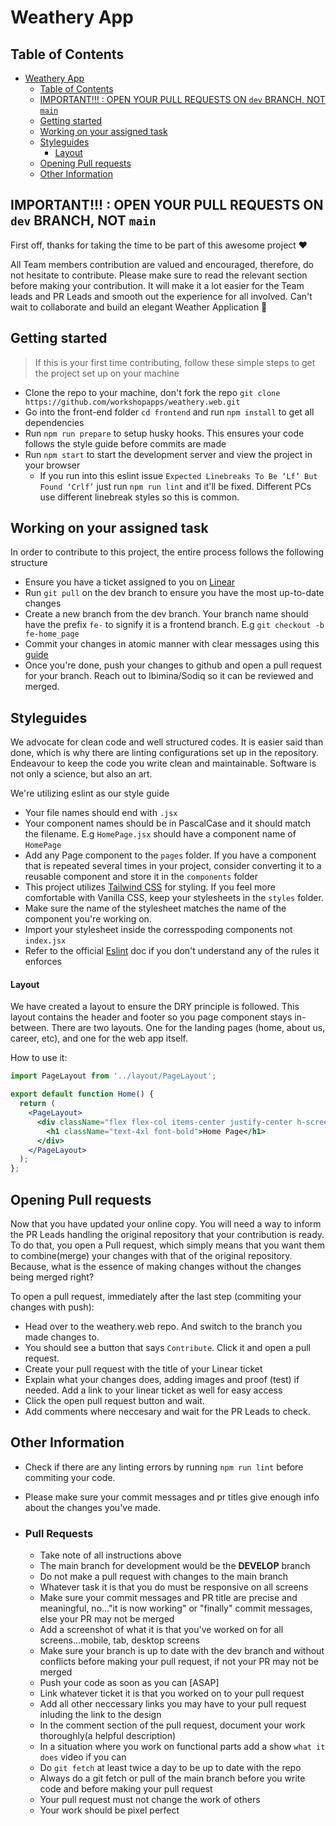 # Weathery App

## Table of Contents

- [Weathery App](#weathery-app)
  - [Table of Contents](#table-of-contents)
  - [IMPORTANT!!! : OPEN YOUR PULL REQUESTS ON `dev` BRANCH, NOT `main`](#important--open-your-pull-requests-on-dev-branch-not-main)
  - [Getting started](#getting-started)
  - [Working on your assigned task](#working-on-your-assigned-task)
  - [Styleguides](#styleguides)
      - [Layout](#layout)
  - [Opening Pull requests](#opening-pull-requests)
  - [Other Information](#other-information)

## IMPORTANT!!! : OPEN YOUR PULL REQUESTS ON `dev` BRANCH, NOT `main`

First off, thanks for taking the time to be part of this awesome project ❤️

All Team members contribution are valued and encouraged, therefore, do not hesitate to contribute. Please make sure to read the relevant section before making your contribution. It will make it a lot easier for the Team leads and PR Leads and smooth out the experience for all involved. Can't wait to collaborate and build an elegant Weather Application 🎉

## Getting started

> If this is your first time contributing, follow these simple steps to get the project set up on your machine

- Clone the repo to your machine, don't fork the repo `git clone https://github.com/workshopapps/weathery.web.git`
- Go into the front-end folder `cd frontend` and run `npm install` to get all dependencies
- Run `npm run prepare` to setup husky hooks. This ensures your code follows the style guide before commits are made
- Run `npm start` to start the development server and view the project in your browser
  - If you run into this eslint issue `Expected Linebreaks To Be ‘Lf’ But Found ‘Crlf’` just run `npm run lint` and it'll be fixed. Different PCs use different linebreak styles so this is common.

## Working on your assigned task

In order to contribute to this project, the entire process follows the following structure

- Ensure you have a ticket assigned to you on [Linear](https://linear.app/team-gear/team/FRO/all)
- Run `git pull` on the dev branch to ensure you have the most up-to-date changes
- Create a new branch from the dev branch. Your branch name should have the prefix `fe-` to signify it is a frontend branch. E.g `git checkout -b fe-home_page`
- Commit your changes in atomic manner with clear messages using this [guide](https://www.conventionalcommits.org/en/v1.0.0/)
- Once you're done, push your changes to github and open a pull request for your branch. Reach out to Ibimina/Sodiq so it can be reviewed and merged.


## Styleguides

We advocate for clean code and well structured codes. It is easier said than done, which is why there are linting configurations set up in the repository. Endeavour to keep the code you write clean and maintainable. Software is not only a science, but also an art.

We're utilizing eslint as our style guide

- Your file names should end with `.jsx`
- Your component names should be in PascalCase and it should match the filename. E.g `HomePage.jsx` should have a component name of `HomePage`
- Add any Page component to the `pages` folder. If you have a component that is repeated several times in your project, consider converting it to a reusable component and store it in the `components` folder
- This project utilizes [Tailwind CSS](https://tailwindcss.com/) for styling. If you feel more comfortable with Vanilla CSS, keep your stylesheets in the `styles` folder.
- Make sure the name of the stylesheet matches the name of the component you're working on.
- Import your stylesheet inside the corresspoding components not `index.jsx`
- Refer to the official [Eslint](https://eslint.org/docs/latest/) doc if you don't understand any of the rules it enforces

#### Layout

We have created a layout to ensure the DRY principle is followed. This layout contains the header and footer so you page component stays in-between.
There are two layouts. One for the landing pages (home, about us, career, etc), and one for the web app itself.

How to use it:
```jsx
import PageLayout from '../layout/PageLayout';

export default function Home() {
  return (
    <PageLayout>
      <div className="flex flex-col items-center justify-center h-screen">
        <h1 className="text-4xl font-bold">Home Page</h1>
      </div>
    </PageLayout>
  );
};
```


## Opening Pull requests

  Now that you have updated your online copy. You will need a way to inform the PR Leads handling the original repository that your contribution is ready. To do that, you open a Pull request, which simply means that you want them to combine(merge) your changes with that of the original repository. Because, what is the essence of making changes without the changes being merged right?

  To open a pull request, immediately after the last step (commiting your changes with push):

  - Head over to the weathery.web repo. And switch to the branch you made changes to.
  - You should see a button that says `Contribute`. Click it and open a pull request. 
  - Create your pull request with the title of your Linear ticket
  - Explain what your changes does, adding images and proof (test) if needed. Add a link to your linear ticket as well for easy access
  - Click the open pull request button and wait.
  - Add comments where neccesary and wait for the PR Leads to check.


## Other Information

- Check if there are any linting errors by running `npm run lint` before commiting your code.
- Please make sure your commit messages and pr titles give enough info about the changes you've made.

- ### Pull Requests

  - Take note of all instructions above
  - The main branch for development would be the **DEVELOP** branch
  - Do not make a pull request with changes to the main branch
  - Whatever task it is that you do must be responsive on all screens
  - Make sure your commit messages and PR title are precise and meaningful, no..."it is now working" or "finally" commit messages, else your PR may not be merged
  - Add a screenshot of what it is that you've worked on for all screens...mobile, tab, desktop screens
  - Make sure your branch is up to date with the dev branch and without conflicts before making your pull request, if not your PR may not be merged
  - Push your code as soon as you can [ASAP]
  - Link whatever ticket it is that you worked on to your pull request
  - Add all other neccessary links you may have to your pull request inluding the link to the design
  - In the comment section of the pull request, document your work thoroughly(a helpful description)
  - In a situation where you work on functional parts add a show `what it does` video if you can
  - Do `git fetch` at least twice a day to be up to date with the repo
  - Always do a git fetch or pull of the main branch before you write code and before making your pull request
  - Your pull request must not change the work of others
  - Your work should be pixel perfect